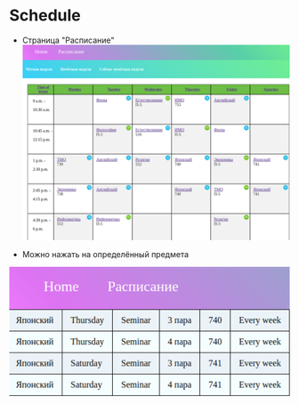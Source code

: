 # Schedule

- Страница "Расписание"
![rм](/readme1.png)

- Можно нажать на определённый предмета

![vааdfqgаd](/readme2.png)
